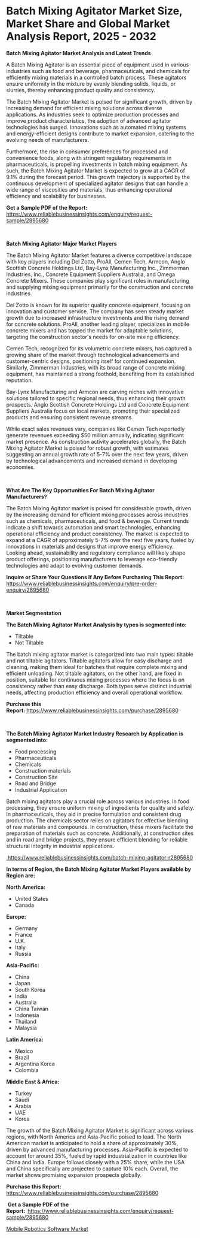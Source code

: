 <p><h1>Batch Mixing Agitator Market Size, Market Share and Global Market Analysis Report, 2025 - 2032</h1></p><p><strong>Batch Mixing Agitator Market Analysis and Latest Trends</strong></p>
<p><p>A Batch Mixing Agitator is an essential piece of equipment used in various industries such as food and beverage, pharmaceuticals, and chemicals for efficiently mixing materials in a controlled batch process. These agitators ensure uniformity in the mixture by evenly blending solids, liquids, or slurries, thereby enhancing product quality and consistency. </p><p>The Batch Mixing Agitator Market is poised for significant growth, driven by increasing demand for efficient mixing solutions across diverse applications. As industries seek to optimize production processes and improve product characteristics, the adoption of advanced agitator technologies has surged. Innovations such as automated mixing systems and energy-efficient designs contribute to market expansion, catering to the evolving needs of manufacturers.</p><p>Furthermore, the rise in consumer preferences for processed and convenience foods, along with stringent regulatory requirements in pharmaceuticals, is propelling investments in batch mixing equipment. As such, the Batch Mixing Agitator Market is expected to grow at a CAGR of 9.1% during the forecast period. This growth trajectory is supported by the continuous development of specialized agitator designs that can handle a wide range of viscosities and materials, thus enhancing operational efficiency and scalability for businesses.</p></p>
<p><strong>Get a Sample PDF of the Report:&nbsp;</strong> <a href="https://www.reliablebusinessinsights.com/enquiry/request-sample/2895680?utm_campaign=2289&utm_medium=2&utm_source=Github&utm_content=ia&utm_term=15032025&utm_id=batch-mixing-agitator">https://www.reliablebusinessinsights.com/enquiry/request-sample/2895680</a></p>
<p>&nbsp;</p>
<p><strong>Batch Mixing Agitator Major Market Players</strong></p>
<p><p>The Batch Mixing Agitator Market features a diverse competitive landscape with key players including Del Zotto, ProAll, Cemen Tech, Armcon, Anglo Scottish Concrete Holdings Ltd, Bay-Lynx Manufacturing Inc., Zimmerman Industries, Inc., Concrete Equipment Suppliers Australia, and Omega Concrete Mixers. These companies play significant roles in manufacturing and supplying mixing equipment primarily for the construction and concrete industries.</p><p>Del Zotto is known for its superior quality concrete equipment, focusing on innovation and customer service. The company has seen steady market growth due to increased infrastructure investments and the rising demand for concrete solutions. ProAll, another leading player, specializes in mobile concrete mixers and has topped the market for adaptable solutions, targeting the construction sector's needs for on-site mixing efficiency.</p><p>Cemen Tech, recognized for its volumetric concrete mixers, has captured a growing share of the market through technological advancements and customer-centric designs, positioning itself for continued expansion. Similarly, Zimmerman Industries, with its broad range of concrete mixing equipment, has maintained a strong foothold, benefiting from its established reputation.</p><p>Bay-Lynx Manufacturing and Armcon are carving niches with innovative solutions tailored to specific regional needs, thus enhancing their growth prospects. Anglo Scottish Concrete Holdings Ltd and Concrete Equipment Suppliers Australia focus on local markets, promoting their specialized products and ensuring consistent revenue streams.</p><p>While exact sales revenues vary, companies like Cemen Tech reportedly generate revenues exceeding $50 million annually, indicating significant market presence. As construction activity accelerates globally, the Batch Mixing Agitator Market is poised for robust growth, with estimates suggesting an annual growth rate of 5-7% over the next few years, driven by technological advancements and increased demand in developing economies.</p></p>
<p>&nbsp;</p>
<p><strong>What Are The Key Opportunities For Batch Mixing Agitator Manufacturers?</strong></p>
<p><p>The Batch Mixing Agitator market is poised for considerable growth, driven by the increasing demand for efficient mixing processes across industries such as chemicals, pharmaceuticals, and food & beverage. Current trends indicate a shift towards automation and smart technologies, enhancing operational efficiency and product consistency. The market is expected to expand at a CAGR of approximately 5-7% over the next five years, fueled by innovations in materials and designs that improve energy efficiency. Looking ahead, sustainability and regulatory compliance will likely shape product offerings, positioning manufacturers to leverage eco-friendly technologies and adapt to evolving customer demands.</p></p>
<p><strong>Inquire or Share Your Questions If Any Before Purchasing This Report:</strong> <a href="https://www.reliablebusinessinsights.com/enquiry/pre-order-enquiry/2895680?utm_campaign=2289&utm_medium=2&utm_source=Github&utm_content=ia&utm_term=15032025&utm_id=batch-mixing-agitator">https://www.reliablebusinessinsights.com/enquiry/pre-order-enquiry/2895680</a></p>
<p>&nbsp;</p>
<p><strong>Market Segmentation</strong></p>
<p><strong>The Batch Mixing Agitator Market Analysis by types is segmented into:</strong></p>
<p><ul><li>Tiltable</li><li>Not Tiltable</li></ul></p>
<p><p>The batch mixing agitator market is categorized into two main types: tiltable and not tiltable agitators. Tiltable agitators allow for easy discharge and cleaning, making them ideal for batches that require complete mixing and efficient unloading. Not tiltable agitators, on the other hand, are fixed in position, suitable for continuous mixing processes where the focus is on consistency rather than easy discharge. Both types serve distinct industrial needs, affecting production efficiency and overall operational workflow.</p></p>
<p><strong>Purchase this Report:&nbsp;</strong><a href="https://www.reliablebusinessinsights.com/purchase/2895680?utm_campaign=2289&utm_medium=2&utm_source=Github&utm_content=ia&utm_term=15032025&utm_id=batch-mixing-agitator">https://www.reliablebusinessinsights.com/purchase/2895680</a></p>
<p>&nbsp;</p>
<p><strong>The Batch Mixing Agitator Market Industry Research by Application is segmented into:</strong></p>
<p><ul><li>Food processing</li><li>Pharmaceuticals</li><li>Chemicals</li><li>Construction materials</li><li>Construction Site</li><li>Road and Bridge</li><li>Industrial Application</li></ul></p>
<p><p>Batch mixing agitators play a crucial role across various industries. In food processing, they ensure uniform mixing of ingredients for quality and safety. In pharmaceuticals, they aid in precise formulation and consistent drug production. The chemicals sector relies on agitators for effective blending of raw materials and compounds. In construction, these mixers facilitate the preparation of materials such as concrete. Additionally, at construction sites and in road and bridge projects, they ensure efficient blending for reliable structural integrity in industrial applications.</p></p>
<p><a href="https://www.reliablebusinessinsights.com/batch-mixing-agitator-r2895680?utm_campaign=2289&utm_medium=2&utm_source=Github&utm_content=ia&utm_term=15032025&utm_id=batch-mixing-agitator">&nbsp;https://www.reliablebusinessinsights.com/batch-mixing-agitator-r2895680</a></p>
<p><strong>In terms of Region, the Batch Mixing Agitator Market Players available by Region are:</strong></p>
<p>
    <p> <strong> North America: </strong>
        <ul>
            <li>United States</li>
            <li>Canada</li>
        </ul>
        </p> 
    <p> <strong> Europe: </strong>
        <ul>
            <li>Germany</li>
            <li>France</li>
            <li>U.K.</li>
            <li>Italy</li>
            <li>Russia</li>
        </ul>
        </p> 
    <p> <strong> Asia-Pacific: </strong>
        <ul>
            <li>China</li>
            <li>Japan</li>
            <li>South Korea</li>
            <li>India</li>
            <li>Australia</li>
            <li>China Taiwan</li>
            <li>Indonesia</li>
            <li>Thailand</li>
            <li>Malaysia</li>
        </ul>
        </p> 
    <p> <strong> Latin America: </strong>
        <ul>
            <li>Mexico</li>
            <li>Brazil</li>
            <li>Argentina Korea</li>
            <li>Colombia</li>
        </ul>
        </p> 
    <p> <strong> Middle East & Africa: </strong>
        <ul>
            <li>Turkey</li>
            <li>Saudi</li>
            <li>Arabia</li>
            <li>UAE</li>
            <li>Korea</li>
        </ul>
    </p>
    </p>
<p><p>The growth of the Batch Mixing Agitator Market is significant across various regions, with North America and Asia-Pacific poised to lead. The North American market is anticipated to hold a share of approximately 30%, driven by advanced manufacturing processes. Asia-Pacific is expected to account for around 35%, fueled by rapid industrialization in countries like China and India. Europe follows closely with a 25% share, while the USA and China specifically are projected to capture 10% each. Overall, the market shows promising expansion prospects globally.</p></p>
<p><strong>Purchase this Report: </strong><a href="https://www.reliablebusinessinsights.com/purchase/2895680?utm_campaign=2289&utm_medium=2&utm_source=Github&utm_content=ia&utm_term=15032025&utm_id=batch-mixing-agitator">https://www.reliablebusinessinsights.com/purchase/2895680</a></p>
<p>&nbsp;<strong>Get a Sample PDF of the Report:&nbsp;&nbsp;</strong><a href="https://www.reliablebusinessinsights.com/enquiry/request-sample/2895680?utm_campaign=2289&utm_medium=2&utm_source=Github&utm_content=ia&utm_term=15032025&utm_id=batch-mixing-agitator">https://www.reliablebusinessinsights.com/enquiry/request-sample/2895680</a></p>
<p><strong></strong></p>
<p><p><a href="https://github.com/norbeludie83/Market-Research-Report-List-1/blob/main/mobile-robotics-software-market.md?utm_campaign=2289&utm_medium=2&utm_source=Github&utm_content=ia&utm_term=15032025&utm_id=batch-mixing-agitator">Mobile Robotics Software Market</a></p></p>